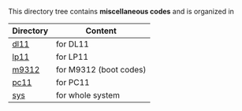 This directory tree contains **miscellaneous codes** and is organized in

| Directory | Content |
| --------- | ------- |
| [dl11](dl11)   | for DL11 |
| [lp11](lp11)   | for LP11 |
| [m9312](m9312) | for M9312 (boot codes) |
| [pc11](pc11)   | for PC11 |
| [sys](sys)     | for whole system |
